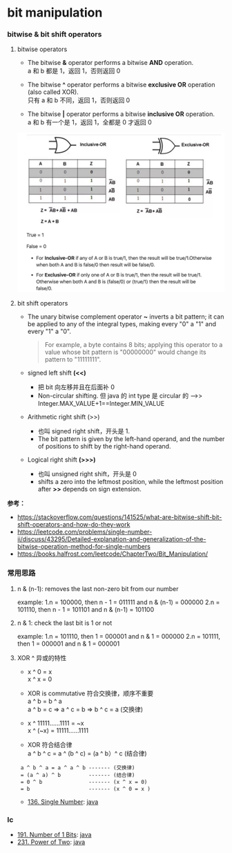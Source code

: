 # bit manipulation

### bitwise & bit shift operators

1. bitwise operators

   - The bitwise **&** operator performs a bitwise **AND** operation.  
     a 和 b 都是 1，返回 1，否则返回 0

   - The bitwise **^** operator performs a bitwise **exclusive OR** operation (also called XOR).  
     只有 a 和 b 不同，返回 1，否则返回 0

   - The bitwise **|** operator performs a bitwise **inclusive OR** operation.  
     a 和 b 有一个是 1，返回 1，全都是 0 才返回 0

   ![Alt text](/images/inclusiveOR_exclusiveOR.jpg)

2. bit shift operators

   - The unary bitwise complement operator **~** inverts a bit pattern; it can be applied to any of the integral types, making every "0" a "1" and every "1" a "0".

     > For example, a byte contains 8 bits; applying this operator to a value whose bit pattern is "00000000" would change its pattern to "11111111".

   - signed left shift **(<<)**
     - 把 bit 向左移并且在后面补 0
     - Non-circular shifting. 但 java 的 int type 是 circular 的 -->> Integer.MAX_VALUE+1==Integer.MIN_VALUE
   - Arithmetic right shift (>>)
     - 也叫 signed right shift，开头是 1.
     - The bit pattern is given by the left-hand operand, and the number of positions to shift by the right-hand operand.
   - Logical right shift **(>>>)**
     - 也叫 unsigned right shift，开头是 0
     - shifts a zero into the leftmost position, while the leftmost position after **>>** depends on sign extension.

**参考：**

- https://stackoverflow.com/questions/141525/what-are-bitwise-shift-bit-shift-operators-and-how-do-they-work
- https://leetcode.com/problems/single-number-ii/discuss/43295/Detailed-explanation-and-generalization-of-the-bitwise-operation-method-for-single-numbers
- https://books.halfrost.com/leetcode/ChapterTwo/Bit_Manipulation/

### 常用思路

1. n & (n-1): removes the last non-zero bit from our number

   example:
   1.n = 100000, then n - 1 = 011111 and n & (n-1) = 000000
   2.n = 101110, then n - 1 = 101101 and n & (n-1) = 101100

2. n & 1: check the last bit is 1 or not

   example:
   1.n = 101110, then 1 = 000001 and n & 1 = 000000
   2.n = 101111, then 1 = 000001 and n & 1 = 000001

3. XOR ^ 异或的特性

   - x ^ 0 = x  
     x ^ x = 0
   - XOR is commutative 符合交换律，顺序不重要  
     a ^ b = b ^ a  
     a ^ b = c => a ^ c = b => b ^ c = a (交换律)

   - x ^ 11111……1111 = ~x  
     x ^ (~x) = 11111……1111

   - XOR 符合结合律  
     a ^ b ^ c = a ^ (b ^ c) = (a ^ b）^ c (结合律)

   ```
    a ^ b ^ a = a ^ a ^ b ------- (交换律)
    = (a ^ a) ^ b         ------- (结合律)
    = 0 ^ b               ------- (x ^ x = 0)
    = b                   ------- (x ^ 0 = x )
   ```

   - [136. Single Number](https://leetcode.com/problems/single-number/):
     [java](/solution_java/0136_Single_Number.java)

### lc

- [191. Number of 1 Bits](https://leetcode.com/problems/number-of-1-bits/):
  [java](/solution_java/0191_Number_of_1_Bits.java)
- [231. Power of Two](https://leetcode.com/problems/power-of-two/):
  [java](/solution_java/0231_Power_of_Two.java)
